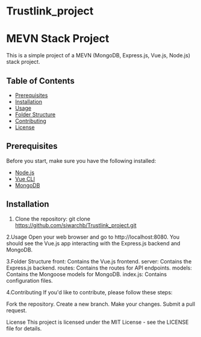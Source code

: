 # Trustlink_project

# MEVN Stack Project

This is a simple project of a MEVN (MongoDB, Express.js, Vue.js, Node.js) stack project.

## Table of Contents
- [Prerequisites](#prerequisites)
- [Installation](#installation)
- [Usage](#usage)
- [Folder Structure](#folder-structure)
- [Contributing](#contributing)
- [License](#license)

## Prerequisites

Before you start, make sure you have the following installed:

- [Node.js](https://nodejs.org/)
- [Vue CLI](https://cli.vuejs.org/)
- [MongoDB](https://www.mongodb.com/)

## Installation

1. Clone the repository:
git clone https://github.com/siwarchb/Trustlink_project.git




2.Usage
Open your web browser and go to http://localhost:8080.
You should see the Vue.js app interacting with the Express.js backend and MongoDB.



3.Folder Structure
front: Contains the Vue.js frontend.
server: Contains the Express.js backend.
routes: Contains the routes for API endpoints.
models: Contains the Mongoose models for MongoDB.
index.js: Contains configuration files.



4.Contributing
If you'd like to contribute, please follow these steps:

Fork the repository.
Create a new branch.
Make your changes.
Submit a pull request.



License
This project is licensed under the MIT License - see the LICENSE file for details.
